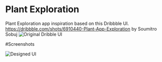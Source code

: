 # Plant Exploration

Plant Exploration app inspiration based on this Dribbble UI.
https://dribbble.com/shots/6910440-Plant-App-Exploration by Soumitro Sobuj
![Original Dribble UI](../master/screenshots/dribbble.png)


#Screenshots

![Designed UI](../master/screenshots/screen1.png)